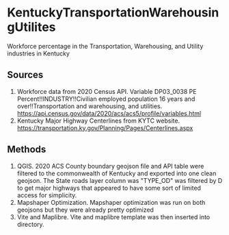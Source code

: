 # KentuckyTransportationWarehousingUtilites
Workforce percentage in the Transportation, Warehousing, and Utility industries in Kentucky
## Sources
1. Workforce data from 2020 Census API.  Variable DP03_0038 PE 	Percent!!INDUSTRY!!Civilian employed population 16 years and over!!Transportation and warehousing, and utilities.  https://api.census.gov/data/2020/acs/acs5/profile/variables.html
2. Kentucky Major Highway Centerlines from KYTC website. https://transportation.ky.gov/Planning/Pages/Centerlines.aspx
## Methods
1. QGIS.  2020 ACS County boundary geojson file and API table were filtered to the commonwealth of Kentucky and exported into one clean geojson.  The State roads layer column was "TYPE_OD" was filtered by D to get major highways that appeared to have some sort of limited access for simplicity.
2. Mapshaper Optimization.  Mapshaper optimization was run on both geojsons but they were already pretty optimized
3. Vite and Maplibre.  Vite and maplibre template was then inserted into directory.